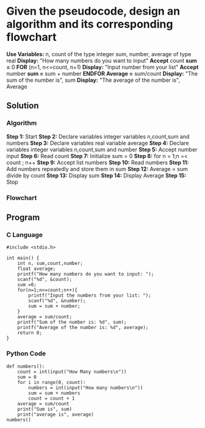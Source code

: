 # Given the pseudocode, design an algorithm and its corresponding flowchart

**Use Variables:** n, count of the type integer sum, number, average of type real
**Display:** "How many numbers do you want to input"
**Accept** count
**sum =** 0
**FOR** (n=1, n<=count, n+1)
**Display:** "Input number from your list"
**Accept** number
**sum =** sum + number
**ENDFOR** 
**Average =** sum/count
**Display:** "The sum of the number is", sum
**Display:** "The average of the number is", Average

## Solution

### Algorithm

**Step 1:** Start
**Step 2:** Declare variables integer variables n,count,sum and numbers
**Step 3:** Declare variables real variable average
**Step 4:** Declare variables integer variables n,count,sum and number
**Step 5:** Accept number input
**Step 6:** Read count
**Step 7:** Initialize sum = 0
**Step 8:** for n = 1;n =< count ; n++
**Step 9:** Accept list numbers
**Step 10:** Read numbers
**Step 11:** Add numbers repeatedly and store them in sum
**Step 12:** Average = sum divide by count
**Step 13:** Display sum
**Step 14:** Display Average
**Step 15:** Stop

### Flowchart

## Program

### C Language
```text
#include <stdio.h>

int main() {
    int n, sum,count,number;
    float average;
    printf("How many numbers do you want to input: ");
    scanf("%d", &count);
    sum =0;
    for(n=1;n<=count;n++){
        printf("Input the numbers from your list: ");
        scanf("%d", &number);
        sum = sum + number;
    }
    average = sum/count;
    printf("Sum of the number is: %d", sum);
    printf("Average of the number is: %d", average);
    return 0;
}
```

### Python Code
```text
def numbers():
    count = int(input("How Many numbers\n"))
    sum = 0
    for i in range(0, count):
        numbers = int(input("How many numbers\n"))
        sum = sum + numbers
        count = count + 1
    average = sum/count
    print("Sum is", sum)
    print("average is", average)
numbers()
```